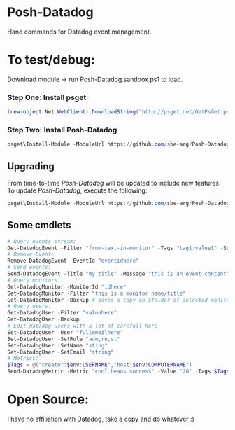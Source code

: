 # Posh-Datadog
Hand commands for Datadog event management.

# To test/debug:
Download module -> run Posh-Datadog.sandbox.ps1 to load.

### Step One: Install psget
```powershell
(new-object Net.WebClient).DownloadString("http://psget.net/GetPsGet.ps1") | iex
```


### Step Two: Install Posh-Datadog
```powershell
psget\Install-Module -ModuleUrl https://github.com/sbe-arg/Posh-Datadog/archive/master.zip
```

## Upgrading
From time-to-time *Posh-Datadog* will be updated to include new features.
To update *Posh-Datadog*, execute the following:
```powershell
psget\Install-Module -ModuleUrl https://github.com/sbe-arg/Posh-Datadog/archive/master.zip -Update
```

## Some cmdlets
```powershell
# Query events stream:
Get-DatadogEvent -Filter "from-text-in-monitor" -Tags "tag1:value1" -Sources "alert" -Time [int]inseconds
# Remove Event:
Remove-DatadogEvent -EventId "eventidhere"
# Send events:
Send-DatadogEvent -Title "my title" -Message "this is an event content" -Tags $Tags
# Query monitors:
Get-DatadogMonitor -MonitorId "idhere"
Get-DatadogMonitor -Filter "this is a monitor name/title"
Get-DatadogMonitor -Backup # saves a copy on $folder of selected monitors in json for easy restore
# Query users:
Get-DatadogUser -Filter "valuehere"
Get-DatadogUser -Backup
# Edit datadog users with a lot of carefull here
Set-DatadogUser -User "fullemailhere"
Set-DatadogUser -SetRole "adm,ro,st"
Set-DatadogUser -SetName "sting"
Set-DatadogUser -SetEmail "string"
# Metrics:
$Tags = @("creator:$env:USERNAME","host:$env:COMPUTERNAME")
Send-DatadogMetric -Metric "cool.beans.success" -Value "20" -Tags $Tags
```


# Open Source:
I have no affiliation with Datadog, take a copy and do whatever :)
